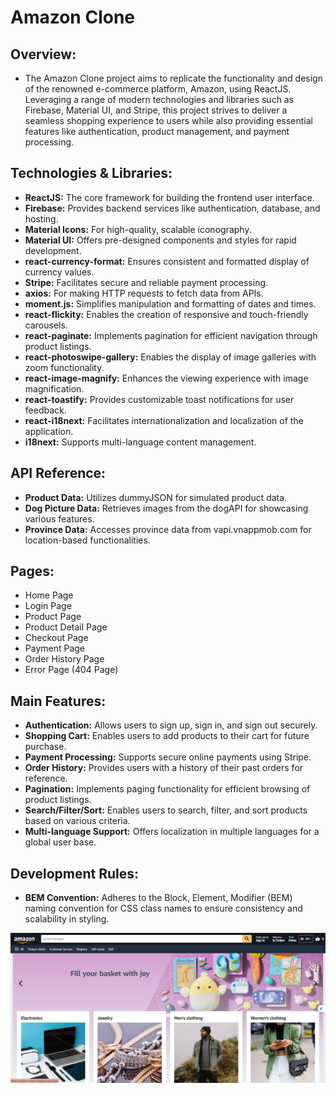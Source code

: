 # Amazon Clone

## Overview:

- The Amazon Clone project aims to replicate the functionality and design of the renowned e-commerce platform, Amazon, using ReactJS. Leveraging a range of modern technologies and libraries such as Firebase, Material UI, and Stripe, this project strives to deliver a seamless shopping experience to users while also providing essential features like authentication, product management, and payment processing.

## Technologies & Libraries:

- **ReactJS:** The core framework for building the frontend user interface.
- **Firebase:** Provides backend services like authentication, database, and hosting.
- **Material Icons:** For high-quality, scalable iconography.
- **Material UI:** Offers pre-designed components and styles for rapid development.
- **react-currency-format:** Ensures consistent and formatted display of currency values.
- **Stripe:** Facilitates secure and reliable payment processing.
- **axios:** For making HTTP requests to fetch data from APIs.
- **moment.js:** Simplifies manipulation and formatting of dates and times.
- **react-flickity:** Enables the creation of responsive and touch-friendly carousels.
- **react-paginate:** Implements pagination for efficient navigation through product listings.
- **react-photoswipe-gallery:** Enables the display of image galleries with zoom functionality.
- **react-image-magnify:** Enhances the viewing experience with image magnification.
- **react-toastify:** Provides customizable toast notifications for user feedback.
- **react-i18next:** Facilitates internationalization and localization of the application.
- **i18next:** Supports multi-language content management.

## API Reference:

- **Product Data:** Utilizes dummyJSON for simulated product data.
- **Dog Picture Data:** Retrieves images from the dogAPI for showcasing various features.
- **Province Data:** Accesses province data from vapi.vnappmob.com for location-based functionalities.

## Pages:

- Home Page
- Login Page
- Product Page
- Product Detail Page
- Checkout Page
- Payment Page
- Order History Page
- Error Page (404 Page)

## Main Features:

- **Authentication:** Allows users to sign up, sign in, and sign out securely.
- **Shopping Cart:** Enables users to add products to their cart for future purchase.
- **Payment Processing:** Supports secure online payments using Stripe.
- **Order History:** Provides users with a history of their past orders for reference.
- **Pagination:** Implements paging functionality for efficient browsing of product listings.
- **Search/Filter/Sort:** Enables users to search, filter, and sort products based on various criteria.
- **Multi-language Support:** Offers localization in multiple languages for a global user base.

## Development Rules:

- **BEM Convention:** Adheres to the Block, Element, Modifier (BEM) naming convention for CSS class names to ensure consistency and scalability in styling.

![amazon_md img](/amazon_md.png)